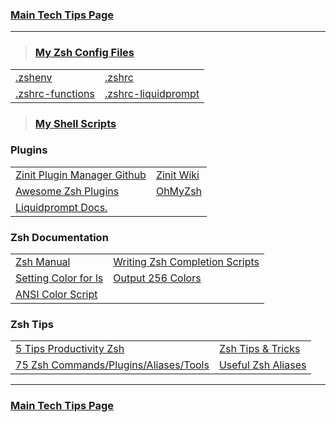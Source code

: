 ### [Main Tech Tips Page](https://github.com/sethfuller/tips/blob/main/tech_tips/README.md)

----------

> ### [My Zsh Config Files](https://github.com/sethfuller/tips/tree/main/config/Zsh)
|                                                                                        |                                                                                              |
|---------------------------------------------------------------------------------------------------|---------------------------------------------------------------------------------------------------------|
| [.zshenv](https://github.com/sethfuller/tips/tree/main/config/Zsh/.zshenv)                   |  [.zshrc](https://github.com/sethfuller/tips/tree/main/config/Zsh/.zshrc)                           |
| [.zshrc-functions](https://github.com/sethfuller/tips/tree/main/config/Zsh/.zshrc-functions) | [.zshrc-liquidprompt](https://github.com/sethfuller/tips/tree/main/config/Zsh/.zshrc-liquidprompt) |

> ### [My Shell Scripts](https://github.com/sethfuller/tips/tree/main/scripts/shell)


### Plugins
|                                                                                 |                                                     |
|---------------------------------------------------------------------------------|-----------------------------------------------------|
| [Zinit Plugin Manager Github](https://github.com/zdharma/zinit)                 | [Zinit Wiki](https://zdharma.github.io/zinit/wiki/) |
| [Awesome Zsh Plugins](https://github.com/unixorn/awesome-zsh-plugins)           | [OhMyZsh](https://github.com/ohmyzsh/ohmyzsh)       |
| [Liquidprompt Docs.](https://liquidprompt.readthedocs.io/en/stable/config.html) |                                                     |


### Zsh Documentation

|                                                                                                      |                                                                                                            |
|------------------------------------------------------------------------------------------------------|------------------------------------------------------------------------------------------------------------|
| [Zsh Manual](http://zsh.sourceforge.net/Doc/Release/index.html)                                      | [Writing Zsh Completion Scripts](https://mads-hartmann.com/2017/08/06/writing-zsh-completion-scripts.html) |
| [Setting Color for ls](https://www.cyberciti.biz/faq/apple-mac-osx-terminal-color-ls-output-option/) | [Output 256 Colors](https://askubuntu.com/questions/821157/print-a-256-color-test-pattern-in-the-terminal) |
| [ANSI Color Script](https://code.google.com/archive/p/ansi-color/)                                   |                                                                                                            |

### Zsh Tips
|                                                                                                   |                                                                 |
|--------------------------------------------------------------------------------------------------------|---------------------------------------------------------------------|
| [5 Tips Productivity Zsh](https://opensource.com/article/18/9/tips-productivity-zsh)                   | [Zsh Tips & Tricks](https://www.sitepoint.com/zsh-tips-tricks/)     |
| [75 Zsh Commands/Plugins/Aliases/Tools](https://www.sitepoint.com/zsh-commands-plugins-aliases-tools/) | [Useful Zsh Aliases](https://gist.github.com/JonathanBeech/3403282) |

----------

### [Main Tech Tips Page](https://github.com/sethfuller/tips/blob/main/tech_tips/README.md)
